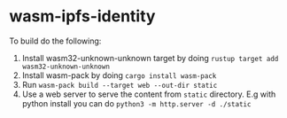 # wasm-ipfs-identity

To build do the following:

1. Install wasm32-unknown-unknown target by doing `rustup target add wasm32-unknown-unknown`
2. Install wasm-pack by doing `cargo install wasm-pack`
3. Run `wasm-pack build --target web --out-dir static`
4. Use a web server to serve the content from `static` directory. E.g with python install you can do `python3 -m http.server -d ./static`